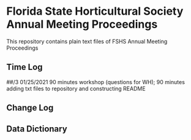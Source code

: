 # Florida State Horticultural Society Annual Meeting Proceedings
 This repository contains plain text files of FSHS Annual Meeting Proceedings

## Time Log
##/3 01/25/2021 90 minutes workshop (questions for WH); 90 minutes adding txt files to repository and constructing README

## Change Log


## Data Dictionary

